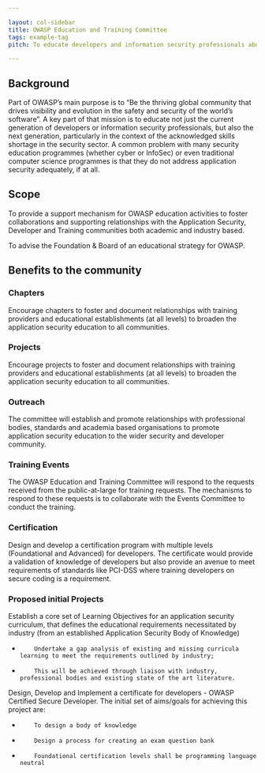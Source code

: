 ```yaml
---

layout: col-sidebar
title: OWASP Education and Training Committee
tags: example-tag
pitch: To educate developers and information security professionals about skills needed in the application security sector

---
```


## Background

Part of OWASP’s main purpose is to “Be the thriving global community that drives visibility and evolution in the safety and security of the world’s software”. A key part of that mission is to educate not just the current generation of developers or information security professionals, but also the next generation, particularly in the context of the acknowledged skills shortage in the security sector. A common problem with many security education programmes (whether cyber or InfoSec) or even traditional computer science programmes is that they do not address application security adequately, if at all.

## Scope

To provide a support mechanism for OWASP education activities to foster collaborations and supporting relationships with the Application Security, Developer and Training communities both academic and industry based.

To advise the Foundation & Board of an educational strategy for OWASP.

## Benefits to the community

### Chapters 
Encourage chapters to foster and document relationships with training providers and educational establishments (at all levels) to broaden the application security education to all communities.

### Projects
Encourage projects  to foster and document relationships with training providers and educational establishments (at all levels) to broaden the application security education to all communities.

### Outreach
The committee will establish and promote relationships with professional bodies, standards and academia based organisations to promote application security education to the wider security and developer community.

### Training Events
The OWASP Education and Training Committee will respond to the requests received from the public-at-large for training requests. The mechanisms to respond to these requests is to collaborate with the Events Committee to conduct the training.

### Certification
Design and develop a certification program with multiple levels (Foundational and Advanced) for developers. The certificate would provide a validation of knowledge of developers but also provide an avenue to meet requirements of standards like PCI-DSS where training developers on secure coding is a requirement.

### Proposed initial Projects

Establish a core set of Learning Objectives for an application security curriculum, that defines the educational requirements necessitated by industry (from an established Application Security Body of Knowledge)
*         Undertake a gap analysis of existing and missing curricula learning to meet the requirements outlined by industry;
*         This will be achieved through liaison with industry, professional bodies and existing state of the art literature.

Design, Develop and Implement a certificate for developers - OWASP Certified Secure Developer. The initial set of aims/goals for achieving this project are:
*         To design a body of knowledge 
*         Design a process for creating an exam question bank
*         Foundational certification levels shall be programming language neutral



